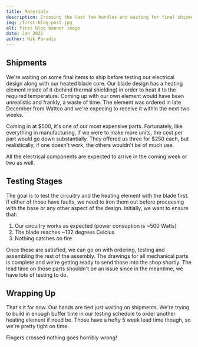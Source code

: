 ```yaml
---
title: Materials
description: Crossing the last few hurdles and waiting for final shipments before testing.
img: /first-blog-post.jpg
alt: first blog banner image
date: Jan 2021
author: Nik Paradis
---
```


## Shipments

We're waiting on some final items to ship before testing our electrical design along with our heated blade core. Our blade design has a heating element inside of it (behind thermal shielding) in order to heat it to the required temperature. Coming up with our own element would have been unrealistic and frankly, a waste of time. The element was ordered in late December from Wattco and we're expecing to receive it within the next two weeks. 

Coming in at $500, it's one of our most expensive parts. Fortunately, like everything in manufacturing, if we were to make more units, the cost per part would go down substantially. They offered us three for $250 each, but realistically, if one doesn't work, the others wouldn't be of much use.

All the electrical components are expected to arrive in the coming week or two as well.

## Testing Stages
The goal is to test the circuitry and the heating element with the blade first. If either of those have faults, we need to iron them out before proceesing with the base or any other aspect of the design. Initially, we want to ensure that:

1. Our circuitry works as expected (power consuption is ~500 Watts)
2. The blade reaches ~132 degrees Celcius
3. Nothing catches on fire

Once these are satisfied, we can go on with ordering, testing and assembling the rest of the assembly. The drawings for all mechanical parts is complete and we're getting ready to send those into the shop shortly. The lead time on those parts shouldn't be an issue since in the meantime, we have lots of testing to do.

## Wrapping Up
That's it for now. Our hands are tied just waiting on shipments. We're trying to build in enough buffer time in our testing schedule to order another heating element if need be. Those have a hefty 5 week lead time though, so we're pretty tight on time.

Fingers crossed nothing goes horribly wrong!